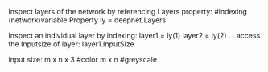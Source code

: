 

Inspect layers of the network by referencing Layers property:
#indexing
(network)variable.Property
ly =  deepnet.Layers

Inspect an individual layer by indexing:
layer1 = ly(1)
layer2 = ly(2)
.
.
access the Inputsize of layer:
    layer1.InputSize

input size:
m x n x 3 #color
m x n     #greyscale


